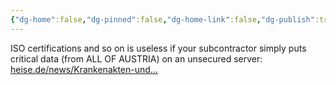 ```yaml
---
{"dg-home":false,"dg-pinned":false,"dg-home-link":false,"dg-publish":true,"tags":["dgblip"],"disabled rules":["yaml-title","yaml-title-alias","file-name-heading"],"title":"philipp on mastodon @ 2023-01-26","created-date":"2023-01-26T13:22:26","id":109755717783310530,"updated-date":"2025-05-02T08:50:43","dg-path":"blips/109755717783310532.md","permalink":"/blips/109755717783310532/","dgPassFrontmatter":true}
---
```



ISO certifications and so on is useless if your subcontractor simply puts critical data (from ALL OF AUSTRIA) on an unsecured server: [heise.de/news/Krankenakten-und…](https://www.heise.de/news/Krankenakten-und-Oesterreichs-Melderegister-verkauft-Niederlaender-verhaftet-7471087.html)




